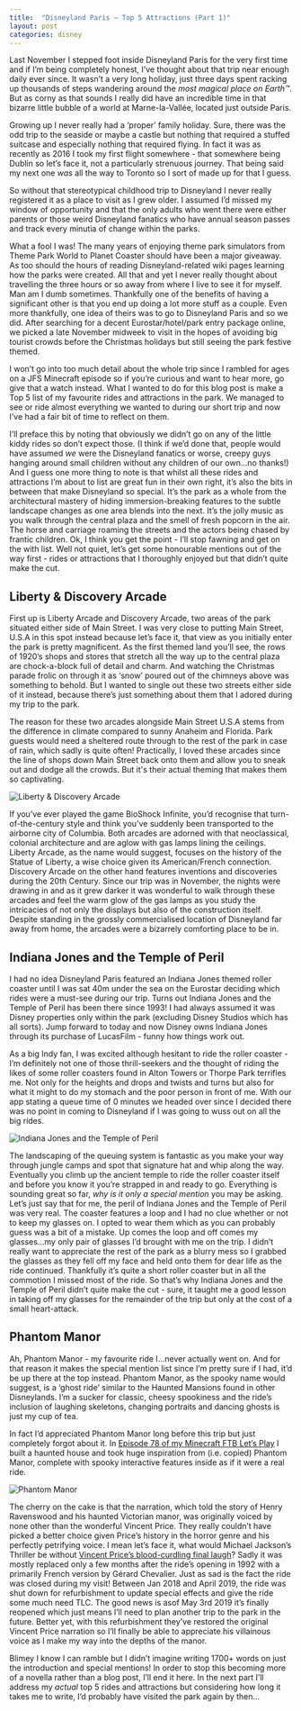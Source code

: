 ```yaml
---
title:  "Disneyland Paris – Top 5 Attractions (Part 1)"
layout: post
categories: disney
---
```


Last November I stepped foot inside Disneyland Paris for the very first time and if I’m being completely honest, I’ve thought about that trip near enough daily ever since. It wasn’t a very long holiday, just three days spent racking up thousands of steps wandering around the _most magical place on Earth™_. But as corny as that sounds I really did have an incredible time in that bizarre little bubble of a world at Marne-la-Vallée, located just outside Paris.

<!-- readmore -->

Growing up I never really had a ‘proper’ family holiday. Sure, there was the odd trip to the seaside or maybe a castle but nothing that required a stuffed suitcase and especially nothing that required flying. In fact it was as recently as 2016 I took my first flight somewhere - that somewhere being Dublin so let’s face it, not a particularly strenuous journey. That being said my next one _was_ all the way to Toronto so I sort of made up for that I guess.

So without that stereotypical childhood trip to Disneyland I never really registered it as a place to visit as I grew older. I assumed I’d missed my window of opportunity and that the only adults who went there were either parents or those weird Disneyland fanatics who have annual season passes and track every minutia of change within the parks.

What a fool I was! The many years of enjoying theme park simulators from Theme Park World to Planet Coaster should have been a major giveaway. As too should the hours of reading Disneyland-related wiki pages learning how the parks were created. All that and yet I never really thought about travelling the three hours or so away from where I live to see it for myself. Man am I dumb sometimes. Thankfully one of the benefits of having a significant other is that you end up doing a lot more stuff as a couple. Even more thankfully, one idea of theirs was to go to Disneyland Paris and so we did. After searching for a decent Eurostar/hotel/park entry package online, we picked a late November midweek to visit in the hopes of avoiding big tourist crowds before the Christmas holidays but still seeing the park festive themed.

I won’t go into too much detail about the whole trip since I rambled for ages on a JFS Minecraft episode so if you’re curious and want to hear more, go give that a watch instead. What I wanted to do for this blog post is make a Top 5 list of my favourite rides and attractions in the park. We managed to see or ride almost everything we wanted to during our short trip and now I’ve had a fair bit of time to reflect on them.

I’ll preface this by noting that obviously we didn’t go on any of the little kiddy rides so don’t expect those. (I think if we’d done that, people would have assumed _we_ were the Disneyland fanatics or worse, creepy guys hanging around small children without any children of our own...no thanks!) And I guess one more thing to note is that whilst all these rides and attractions I’m about to list are great fun in their own right, it’s also the bits in between that make Disneyland so special. It’s the park as a whole from the architectural mastery of hiding immersion-breaking features to the subtle landscape changes as one area blends into the next. It’s the jolly music as you walk through the central plaza and the smell of fresh popcorn in the air. The horse and carriage roaming the streets and the actors being chased by frantic children. Ok, I think you get the point - I’ll stop fawning and get on the with list. Well not quiet, let’s get some honourable mentions out of the way first - rides or attractions that I thoroughly enjoyed but that didn’t quite make the cut.


## Liberty & Discovery Arcade

First up is Liberty Arcade and Discovery Arcade, two areas of the park situated either side of Main Street. I was very close to putting Main Street, U.S.A in this spot instead because let’s face it, that view as you initially enter the park is pretty magnificent. As the first themed land you’ll see, the rows of 1920’s shops and stores that stretch all the way up to the central plaza are chock-a-block full of detail and charm. And watching the Christmas parade frolic on through it as ‘snow’ poured out of the chimneys above was something to behold. But I wanted to single out these two streets either side of it instead, because there’s just something about them that I adored during my trip to the park.

The reason for these two arcades alongside Main Street U.S.A stems from the difference in climate compared to sunny Anaheim and Florida. Park guests would need a sheltered route through to the rest of the park in case of rain, which sadly is quite often! Practically, I loved these arcades since the line of shops down Main Street back onto them and allow you to sneak out and dodge all the crowds. But it's their actual theming that makes them so captivating.

![Liberty & Discovery Arcade]({{site.url}}/assets/images/2019/07/fed53-libery-arcade-2.jpg)

If you’ve ever played the game BioShock Infinite, you’d recognise that turn-of-the-century style and think you’ve suddenly been transported to the airborne city of Columbia. Both arcades are adorned with that neoclassical, colonial architecture and are aglow with gas lamps lining the ceilings. Liberty Arcade, as the name would suggest, focuses on the history of the Statue of Liberty, a wise choice given its American/French connection. Discovery Arcade on the other hand features inventions and discoveries during the 20th Century. Since our trip was in November, the nights were drawing in and as it grew darker it was wonderful to walk through these arcades and feel the warm glow of the gas lamps as you study the intricacies of not only the displays but also of the construction itself. Despite standing in the grossly commercialised location of Disneyland far away from home, the arcades were a bizarrely comforting place to be in.


## Indiana Jones and the Temple of Peril

I had no idea Disneyland Paris featured an Indiana Jones themed roller coaster until I was sat 40m under the sea on the Eurostar deciding which rides were a must-see during our trip. Turns out Indiana Jones and the Temple of Peril has been there since 1993! I had always assumed it was Disney properties only within the park (excluding Disney Studios which has all sorts). Jump forward to today and now Disney owns Indiana Jones through its purchase of LucasFilm - funny how things work out.

As a big Indy fan, I was excited although hesitant to ride the roller coaster - I’m definitely not one of those thrill-seekers and the thought of riding the likes of some roller coasters found in Alton Towers or Thorpe Park terrifies me. Not only for the heights and drops and twists and turns but also for what it might to do my stomach and the poor person in front of me. With our app stating a queue time of 0 minutes we headed over since I decided there was no point in coming to Disneyland if I was going to wuss out on all the big rides.

![Indiana Jones and the Temple of Peril]({{site.url}}/assets/images/2019/07/f8223-indiana-jones-and-the-temple-of-peril-3.jpg)

The landscaping of the queuing system is fantastic as you make your way through jungle camps and spot that signature hat and whip along the way. Eventually you climb up the ancient temple to ride the roller coaster itself and before you know it you’re strapped in and ready to go. Everything is sounding great so far, _why is it only a special mention_ you may be asking. Let’s just say that for me, the peril of Indiana Jones and the Temple of Peril was very real. The coaster features a loop and I had no clue whether or not to keep my glasses on. I opted to wear them which as you can probably guess was a bit of a mistake. Up comes the loop and off comes my glasses...my only pair of glasses I’d brought with me on the trip. I didn’t really want to appreciate the rest of the park as a blurry mess so I grabbed the glasses as they fell off my face and held onto them for dear life as the ride continued. Thankfully it’s quite a short roller coaster but in all the commotion I missed most of the ride. So that’s why Indiana Jones and the Temple of Peril didn’t quite make the cut - sure, it taught me a good lesson in taking off my glasses for the remainder of the trip but only at the cost of a small heart-attack.


## Phantom Manor

Ah, Phantom Manor - my favourite ride I...never actually went on. And for that reason it makes the special mention list since I’m pretty sure if I had, it’d be up there at the top instead. Phantom Manor, as the spooky name would suggest, is a ‘ghost ride’ similar to the Haunted Mansions found in other Disneylands. I’m a sucker for classic, cheesy spookiness and the ride’s inclusion of laughing skeletons, changing portraits and dancing ghosts is just my cup of tea.

In fact I’d appreciated Phantom Manor long before this trip but just completely forgot about it. In [Episode 78 of my Minecraft FTB Let’s Play](https://www.youtube.com/watch?v=GryZ4mpwGF4) I built a haunted house and took huge inspiration from (i.e. copied) Phantom Manor, complete with spooky interactive features inside as if it were a real ride.

![Phantom Manor]({{site.url}}/assets/images/2019/07/cfb18-phantom-manor-1.jpg)

The cherry on the cake is that the narration, which told the story of Henry Ravenswood and his haunted Victorian manor, was originally voiced by none other than the wonderful Vincent Price. They really couldn’t have picked a better choice given Price’s history in the horror genre and his perfectly petrifying voice. I mean let’s face it, what would Michael Jackson’s Thriller be without [Vincent Price’s blood-curdling final laugh](https://www.youtube.com/watch?v=sOnqjkJTMaA)? Sadly it was mostly replaced only a few months after the ride’s opening in 1992 with a primarily French version by Gérard Chevalier. Just as sad is the fact the ride was closed during my visit! Between Jan 2018 and April 2019, the ride was shut down for refurbishment to update special effects and give the ride some much need TLC. The good news is asof May 3rd 2019 it’s finally reopened which just means I’ll need to plan another trip to the park in the future. Better yet, with this refurbishment they’ve restored the original Vincent Price narration so I’ll finally be able to appreciate his villainous voice as I make my way into the depths of the manor.

Blimey I know I can ramble but I didn’t imagine writing 1700+ words on just the introduction and special mentions! In order to stop this becoming more of a novella rather than a blog post, I’ll end it here. In the next part I’ll address my _actual_ top 5 rides and attractions but considering how long it takes me to write, I’d probably have visited the park again by then...
